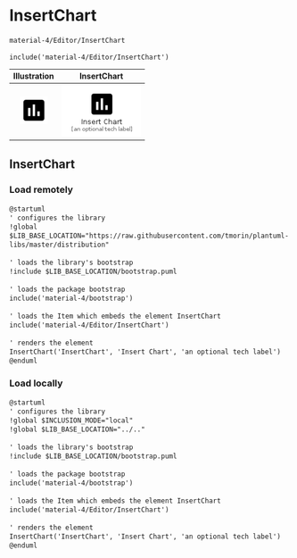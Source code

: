 # InsertChart


```text
material-4/Editor/InsertChart
```

```text
include('material-4/Editor/InsertChart')
```



| Illustration | InsertChart |
| :---: | :---: |
| ![illustration for Illustration](../../material-4/Editor/InsertChart.png) | ![illustration for InsertChart](../../material-4/Editor/InsertChart.Local.png) |




## InsertChart

### Load remotely
```plantuml
@startuml
' configures the library
!global $LIB_BASE_LOCATION="https://raw.githubusercontent.com/tmorin/plantuml-libs/master/distribution"

' loads the library's bootstrap
!include $LIB_BASE_LOCATION/bootstrap.puml

' loads the package bootstrap
include('material-4/bootstrap')

' loads the Item which embeds the element InsertChart
include('material-4/Editor/InsertChart')

' renders the element
InsertChart('InsertChart', 'Insert Chart', 'an optional tech label')
@enduml
```

### Load locally
```plantuml
@startuml
' configures the library
!global $INCLUSION_MODE="local"
!global $LIB_BASE_LOCATION="../.."

' loads the library's bootstrap
!include $LIB_BASE_LOCATION/bootstrap.puml

' loads the package bootstrap
include('material-4/bootstrap')

' loads the Item which embeds the element InsertChart
include('material-4/Editor/InsertChart')

' renders the element
InsertChart('InsertChart', 'Insert Chart', 'an optional tech label')
@enduml
```

